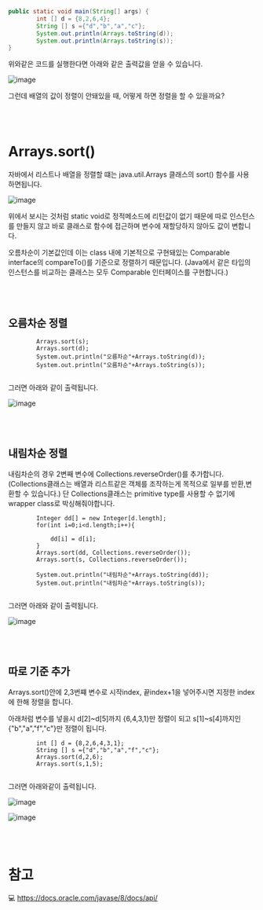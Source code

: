 <br/>
<br/>

```java
public static void main(String[] args) {
        int [] d = {8,2,6,4};
        String [] s ={"d","b","a","c"};
        System.out.println(Arrays.toString(d));
        System.out.println(Arrays.toString(s));
}

```
위와같은 코드를 실행한다면 아래와 같은 출력값을 얻을 수 있습니다. 

![image](https://user-images.githubusercontent.com/79133602/138485436-70c538b6-f79c-413a-b71f-f024976ef03b.png)

그런데 배열의 값이 정렬이 안돼있을 때, 어떻게 하면 정렬을 할 수 있을까요?

<br/>
<br/>

# Arrays.sort()

자바에서 리스트나 배열을 정렬할 떄는 java.util.Arrays 클래스의 sort() 함수를 사용하면됩니다. 

![image](https://user-images.githubusercontent.com/79133602/138486454-8a608833-a4fc-4437-9ea7-0fa3689f406e.png)

위에서 보시는 것처럼 static void로 정적메소드에 리턴값이 없기 때문에 따로 인스턴스를 만들지 않고 바로 클래스로 함수에 접근하며 변수에 재할당하지 않아도 값이 변합니다.

오름차순이 기본값인데 이는 class 내에 기본적으로 구현돼있는 Comparable interface의 compareTo()를 기준으로 정렬하기 때문입니다. (Java에서 같은 타입의 
인스턴스를 비교하는 클래스는 모두 Comparable 인터페이스를 구현합니다.)


<br/>
<br/>


## 오름차순 정렬


```
        Arrays.sort(s);
        Arrays.sort(d);
        System.out.println("오름차순"+Arrays.toString(d));
        System.out.println("오름차순"+Arrays.toString(s));
        
```

그러면 아래와 같이 출력됩니다. 


![image](https://user-images.githubusercontent.com/79133602/138489245-8b545ace-2f19-4f2b-9bca-6f4d66e42329.png)


<br/>
<br/>


## 내림차순 정렬

내림차순의 경우 2변째 변수에 Collections.reverseOrder()를 추가합니다.(Collections클래스는 배열과 리스트같은 객체를 조작하는게 목적으로 일부를 반환,변환할 수 있습니다.) 단 Collections클래스는 primitive type를 사용할 수 없기에 wrapper class로 박싱해줘야합니다. 

```
        Integer dd[] = new Integer[d.length];
        for(int i=0;i<d.length;i++){

            dd[i] = d[i];
        }
        Arrays.sort(dd, Collections.reverseOrder());
        Arrays.sort(s, Collections.reverseOrder());

        System.out.println("내림차순"+Arrays.toString(dd));
        System.out.println("내림차순"+Arrays.toString(s));
        
```

그러면 아래와 같이 출력됩니다.


![image](https://user-images.githubusercontent.com/79133602/138489278-d792f8f9-2dbc-42b0-b5f6-f6173623d7d9.png)


<br/>
<br/>

## 따로 기준 추가 

Arrays.sort()안에 2,3번쨰 변수로 시작index, 끝index+1을 넣어주시면 지정한 index에 한해 정렬을 합니다. 

아래처럼 변수를 넣을시 d[2]~d[5]까지 {6,4,3,1}만 정렬이 되고 s[1]~s[4]까지인 {"b","a","f","c"}만 정렬이 됩니다. 


```
        int [] d = {8,2,6,4,3,1};
        String [] s ={"d","b","a","f","c"};
        Arrays.sort(d,2,6);
        Arrays.sort(s,1,5);
        
```

그러면 아래와같이 출력됩니다. 

![image](https://user-images.githubusercontent.com/79133602/138491103-1dcead3f-c6b7-4b0b-b62f-d1fa6846e2bd.png)


![image](https://user-images.githubusercontent.com/79133602/138488371-c84d8b4d-ead7-484e-a707-9f71d4d6cf7b.png)


<br/>
<br/>


# 참고

💻 <https://docs.oracle.com/javase/8/docs/api/>
